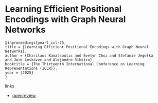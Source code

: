# Learning Efficient Positional Encodings with Graph Neural Networks

```
@inproceedings{pearl_iclr25,
title = {Learning Efficient Positional Encodings with Graph Neural Networks},
author = {Charilaos Kanatsoulis and Evelyn Choi and Stefanie Jegelka and Jure Leskovec and Alejandro Ribeiro},
booktitle = {The Thirteenth International Conference on Learning Representations (ICLR)},
year = {2025}
}
```

links
- [openreview](https://openreview.net/forum?id=AWg2tkbydO)
